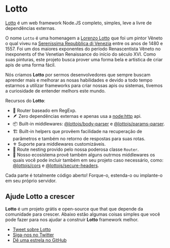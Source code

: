 # Lotto

[Lotto](https://github.com/lottojs/lotto) é um web framework Node.JS completo, simples, leve a livre de dependências externas.

O nome `Lotto` é uma homenagem a [Lorenzo Lotto](https://it.wikipedia.org/wiki/Lorenzo_Lotto) que foi um pintor Vêneto o qual viveu na [Serenissima Repubblica di Venezia](https://it.wikipedia.org/wiki/Repubblica_di_Venezia) entre os anos de 1480 e 1557. Foi um dos maiores exponentes do período Renascentista Vêneto no inexponents of the Venetian Renaissance do início do século XVI. Como suas pinturas, este projeto busca prover uma forma bela e artistica de criar apis de uma forma fácil.

Nós criamos **Lotto** por sermos desenvolvedores que sempre buscam aprender mais e melhorar as nosas habilidades e devido a todo tempo estarmos a utilizar frameworks para criar nossas apis ou sistemas, tivemos a curiosidade de entender melhors este mundo.

Recursos do **Lotto**:

- 🚀 Router baseado em RegExp.
- 🪶 Zero dependências externas e apenas usa a [node:http](https://nodejs.org/api/http.html) api.
- 📦 Built-in middlewares: [@lottojs/body-parser](./middlewares/body-parser) e [@lottojs/params-parser](./middlewares/params-parser).
- 🏗️ Built-in helpers que provêem facilidade na recuperação de parâmetros e também no retorno de respostas para suas rotas.
- ⚜️ Suporte para middlewares customizáveis.
- 🪹 Route nesting provido pelo nossa poderosa classe `Router`.
- 🎡 Nosso ecosistema provê também alguns outrmos middlewares os quais você pode incluir também em seu projeto caso necessário, como: [@lottojs/cors](./middlewares/cors) e [@lottojs/secure-headers](./middlewares/secure-headers).

Cada parte é totalmente código aberto! Forque-o, estenda-o ou implante-o em seu próprio servidor.

## Ajude Lotto a crescer

**Lotto** é um projeto grátis e open-source que  that que depende da comunidade para crescer. Abaixo estão algumas coisas simples que você pode fazer para nos ajudar a construir **Lotto** framework melhor.

- [Tweet sobre Lotto](https://twitter.com/intent/tweet?text=I%20recently%20started%20using%20@LottoJS%20as%20a%20free,%20open-source%20read-it-later%20app.%20Check%20it%20out:%20<https://lottojs.tech)
- [Siga-nos no Twitter](https://twitter.com/lottojs)
- [Dê uma estrela no GitHub](https://github.com/lottojs/lotto)
